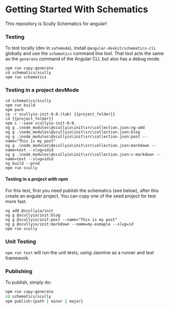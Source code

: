 # Getting Started With Schematics

This repository is Scully Schematics for angular!

### Testing

To test locally (dev in `safemode`), install `@angular-devkit/schematics-cli` globally and use the `schematics` command line tool. That tool acts the same as the `generate` command of the Angular CLI, but also has a debug mode.

```
npm run copy:generate
cd schematics/scully
npm run schematics
```

### Testing in a project devMode

```
cd schematics/scully
npm run build
npm pack
cp -r scullyio-init-0.0.(tab) {{project_folder}}
cd {{project_folder}}
npm i --save scullyio-init-0.0.
ng g .\node_modules\@scullyio\init\src\collection.json:ng-add
ng g .\node_modules\@scullyio\init\src\collection.json:blog
ng g .\node_modules\@scullyio\init\src\collection.json:post --name="This is my post"
ng g .\node_modules\@scullyio\init\src\collection.json:markdown --name=test --slug=idid
ng g .\node_modules\@scullyio\init\src\collection.json:c-markdown --name=test --slug=idid
ng build --prod
npm run scully
```

#### Testing in a project with npm

For this test, first you need publish the schematics (see below), after this create an angular project.
You can copy one of the seed project for test more fast.

```
ng add @scullyio/init
ng g @scullyio/init:blog
ng g @scullyio/init:post --name="This is my post"
ng g @scullyio/init:markdown --name=my-exmaple --slug=id
npm run scully
```

### Unit Testing

`npm run test` will run the unit tests, using Jasmine as a runner and test framework.

### Publishing

To publish, simply do:

```bash
npm run copy:generate
cd schematics/scully
npm publish:{path | minor | major}
```
